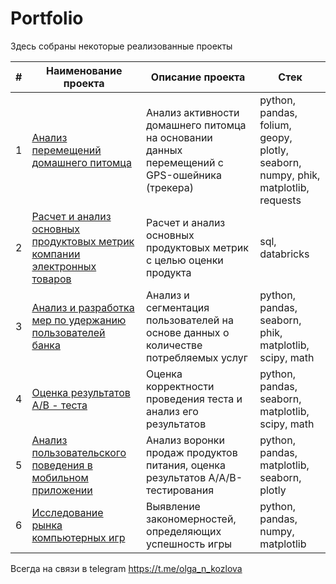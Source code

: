 # Portfolio

Здесь собраны некоторые реализованные проекты

| #    | Наименование проекта                | Описание проекта                                                     | Стек                                                                     |
| ---- | ------------------------------------------------------------ | ------------------------------------------------------------ | ------------------------------------------------------------ |
| 1   |  <a id="myhref" href="https://github.com/olgakozlova92/Portfolio/tree/main/Petsee_Cat">Анализ перемещений домашнего питомца</a> | Анализ активности домашнего питомца на основании данных перемещений с GPS-ошейника (трекера) | python, pandas, folium, geopy, plotly, seaborn, numpy, phik, matplotlib, requests|
| 2   |  <a id="myhref" href="https://github.com/olgakozlova92/Portfolio/tree/main/SQL_project">Расчет и анализ основных продуктовых метрик компании электронных товаров</a> | Расчет и анализ основных продуктовых метрик с целью оценки продукта | sql, databricks|
| 3  |  <a id="myhref" href="https://github.com/olgakozlova92/Portfolio/tree/main/Segmentation_Bank_Users">Анализ и разработка мер по удержанию пользователей банка</a> | Анализ и сегментация пользователей на основе данных о количестве потребляемых услуг | python, pandas, seaborn, phik, matplotlib, scipy, math |
| 4   |  <a id="myhref" href="https://github.com/olgakozlova92/Portfolio/tree/main/AB_testing">Оценка результатов А/В - теста</a> | Оценка корректности проведения теста и анализ его результатов | python, pandas, seaborn, matplotlib, scipy, math |
| 5   | <a id="myhref" href="https://github.com/olgakozlova92/Portfolio/tree/main/Mobile%20App">Анализ пользовательского поведения в мобильном приложении</a> | Анализ воронки продаж продуктов питания, оценка результатов A/A/B-тестирования | python, pandas, matplotlib, seaborn, plotly |
| 6   | <a id="myhref" href="https://github.com/olgakozlova92/Portfolio/blob/main/Computer%20Games">Исследование рынка компьютерных игр</a> |Выявление закономерностей, определяющих успешность игры | python, pandas, numpy, matplotlib |

Всегда на связи в telegram https://t.me/olga_n_kozlova 
